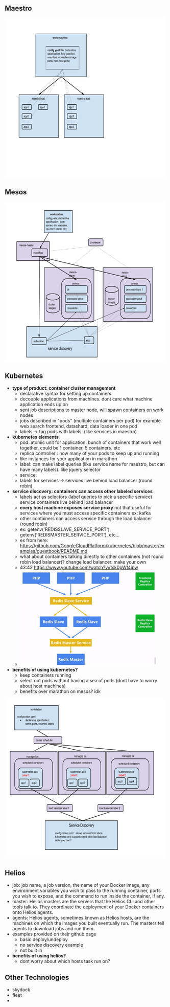 ## Maestro
<img src='maestro.png' height=500></img>

## Mesos
<img src='mesos.png' height=500></img>

## Kubernetes
* __type of product: container cluster management__
	* declarative syntax for setting up containers
	* decouple applications from machines. dont care what machine application ends up on
	* sent job descriptions to master node, will spawn containers on work nodes
	* jobs described in "pods" (multiple containers per pod) for example web search frontend, datashard, data loader in one pod
	* labels -> tag pods with labels. (like services in maestro)
* __kubernetes elements__
	* pod. atomic unit for application. bunch of containers that work well together. could be 1 container, 5 containers. etc
	* replica controller : how many of your pods to keep up and running
	* like instances for your application in marathon
	* label: can make label queries (like service name for maestro, but can have many labels). like jquery selector
	* service:
	* labels for services -> services live behind load balancer (round robin)
* __service discovery: containers can access other labeled services__
	* labels act as selectors (label queries to pick a specific service) service containers live behind load balancer
	* __every host machine exposes service proxy__ not that useful for services where you must access specific containers ex: kafka
	* other containers can access service through the load balancer (round robin)
	* ex: getenv('REDISSLAVE_SERVICE_PORT'), getenv('REDISMASTER_SERVICE_PORT'), etc...
	* ex from here: https://github.com/GoogleCloudPlatform/kubernetes/blob/master/examples/guestbook/README.md
	* what about containers talking directly to other containers (not round robin load balancer)? change load balancer. make your own
	* 43:43   https://www.youtube.com/watch?v=tsk0pWf4ipw
	* <img src='kubernetes-fig1.png' height=300></img>
* __benefits of using kubernetes?__
	* keep containers running
	* select out pods without having a sea of pods (dont have to worry about host machines)
	* benefits over marathon on mesos? idk

<img src='kubernetes.png' height=500></img>

## Helios
* job:  job name, a job version, the name of your Docker image, any environment variables you wish to pass to the running container, ports you wish to expose, and the command to run inside the container, if any.
* master: Helios masters are the servers that the Helios CLI and other tools talk to. They coordinate the deployment of your Docker containers onto Helios agents.
* agents: Helios agents, sometimes known as Helios hosts, are the machines on which the images you built eventually run. The masters tell agents to download jobs and run them.
* examples provided on their github page
	* basic deploy/undeploy
	* no service discovery example
	* not built in
* __benefits of using helios?__
	* dont worry about which hosts task run on?


## Other Technologies
* skydock
* fleet
* 
